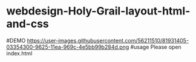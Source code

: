 # webdesign-Holy-Grail-layout-html-and-css
#DEMO
https://user-images.githubusercontent.com/56211510/81931405-03354300-9625-11ea-969c-4e5bb99b284d.png
#usage
Please open index.html
